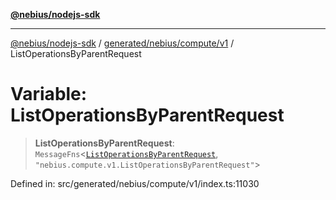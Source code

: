 [**@nebius/nodejs-sdk**](../../../../../README.md)

***

[@nebius/nodejs-sdk](../../../../../README.md) / [generated/nebius/compute/v1](../README.md) / ListOperationsByParentRequest

# Variable: ListOperationsByParentRequest

> **ListOperationsByParentRequest**: `MessageFns`\<[`ListOperationsByParentRequest`](../interfaces/ListOperationsByParentRequest.md), `"nebius.compute.v1.ListOperationsByParentRequest"`\>

Defined in: src/generated/nebius/compute/v1/index.ts:11030
